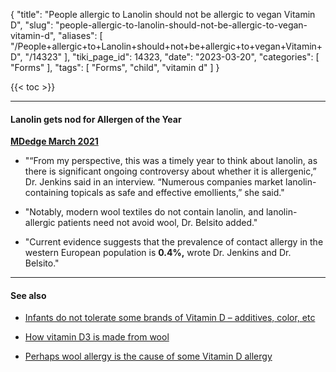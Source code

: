 {
    "title": "People allergic to Lanolin should not be allergic to vegan Vitamin D",
    "slug": "people-allergic-to-lanolin-should-not-be-allergic-to-vegan-vitamin-d",
    "aliases": [
        "/People+allergic+to+Lanolin+should+not+be+allergic+to+vegan+Vitamin+D",
        "/14323"
    ],
    "tiki_page_id": 14323,
    "date": "2023-03-20",
    "categories": [
        "Forms"
    ],
    "tags": [
        "Forms",
        "child",
        "vitamin d"
    ]
}


{{< toc >}} 

---

#### Lanolin gets nod for Allergen of the Year

 **[MDedge March 2021](https://www.mdedge.com/dermatology/article/261868/contact-dermatitis/lanolin-gets-nod-allergen-year?ecd=WNL_EVE_230320_mdedge%20)** 

* "“From my perspective, this was a timely year to think about lanolin, as there is significant ongoing controversy about whether it is allergenic,” Dr. Jenkins said in an interview. “Numerous companies market lanolin-containing topicals as safe and effective emollients,” she said."

* "Notably, modern wool textiles do not contain lanolin, and lanolin-allergic patients need not avoid wool, Dr. Belsito added."

* "Current evidence suggests that the prevalence of contact allergy in the western European population is  **0.4%,**  wrote Dr. Jenkins and Dr. Belsito."

---

#### See also

* [Infants do not tolerate some brands of Vitamin D – additives, color, etc](/posts/infants-do-not-tolerate-some-brands-of-vitamin-d-additives-color-etc)

* [How vitamin D3 is made from wool](/posts/how-vitamin-d3-is-made-from-wool)

* [Perhaps wool allergy is the cause of some Vitamin D allergy](/posts/perhaps-wool-allergy-is-the-cause-of-some-vitamin-d-allergy)

<!-- ~tc~ (alias(Lanolin allery if some people - perhaps Vitamin D allergy if not get vegan form)) ~/tc~ -->

<!-- ~tc~ (alias(Some people allergic to Lanolin, might not be allergic to vegan Vitamin D)) ~/tc~ -->